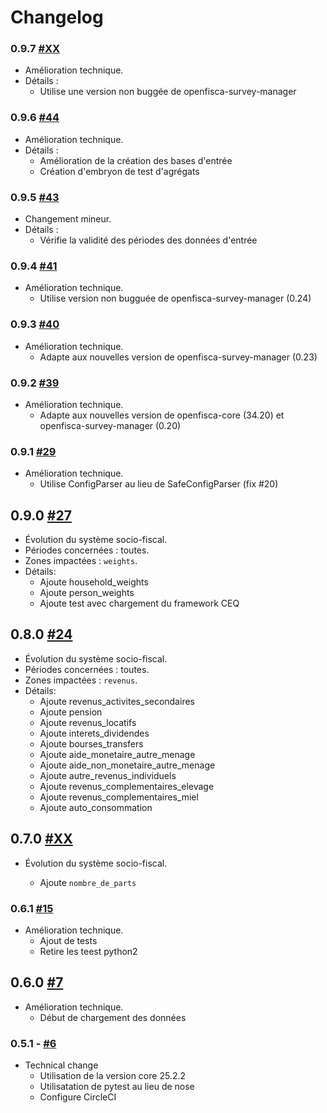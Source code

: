 # Changelog

### 0.9.7 [#XX](https://github.com/openfisca/openfisca-cote-d-ivoire/pull/XX)

* Amélioration technique.
* Détails :
  - Utilise une version non buggée de openfisca-survey-manager

### 0.9.6 [#44](https://github.com/openfisca/openfisca-cote-d-ivoire/pull/44)

* Amélioration technique.
* Détails :
  - Amélioration de la création des bases d'entrée
  - Création d'embryon de test d'agrégats

### 0.9.5 [#43](https://github.com/openfisca/openfisca-cote-d-ivoire/pull/43)

* Changement mineur.
* Détails :
  - Vérifie la validité des périodes des données d'entrée


### 0.9.4 [#41](https://github.com/openfisca/openfisca-cote-d-ivoire/pull/41)

* Amélioration technique.
  - Utilise version non bugguée de openfisca-survey-manager (0.24)

### 0.9.3 [#40](https://github.com/openfisca/openfisca-cote-d-ivoire/pull/40)

* Amélioration technique.
  - Adapte aux nouvelles version de openfisca-survey-manager (0.23)

### 0.9.2 [#39](https://github.com/openfisca/openfisca-cote-d-ivoire/pull/39)

* Amélioration technique.
  - Adapte aux nouvelles version de openfisca-core (34.20) et openfisca-survey-manager (0.20)

### 0.9.1 [#29](https://github.com/openfisca/openfisca-cote-d-ivoire/pull/29)

* Amélioration technique.
  - Utilise ConfigParser au lieu de SafeConfigParser (fix #20)

## 0.9.0 [#27](https://github.com/openfisca/openfisca-cote-d-ivoire/pull/27)

* Évolution du système socio-fiscal.
* Périodes concernées : toutes.
* Zones impactées : `weights`.
* Détails:
  - Ajoute household_weights
  - Ajoute person_weights
  - Ajoute test avec chargement du framework CEQ

## 0.8.0 [#24](https://github.com/openfisca/openfisca-cote-d-ivoire/pull/24)

* Évolution du système socio-fiscal.
* Périodes concernées : toutes.
* Zones impactées : `revenus`.
* Détails:
  - Ajoute revenus_activites_secondaires
  - Ajoute pension
  - Ajoute revenus_locatifs
  - Ajoute interets_dividendes
  - Ajoute bourses_transfers
  - Ajoute aide_monetaire_autre_menage
  - Ajoute aide_non_monetaire_autre_menage
  - Ajoute autre_revenus_individuels
  - Ajoute revenus_complementaires_elevage
  - Ajoute revenus_complementaires_miel
  - Ajoute auto_consommation

## 0.7.0 [#XX](https://github.com/openfisca/openfisca-cote-d-ivoire/pull/XX)

* Évolution du système socio-fiscal.

  - Ajoute `nombre_de_parts`

### 0.6.1 [#15](https://github.com/openfisca/openfisca-cote-d-ivoire/pull/15)

* Amélioration technique.
  - Ajout de tests
  - Retire les teest python2

## 0.6.0 [#7](https://github.com/openfisca/openfisca-cote-d-ivoire/pull/7)

* Amélioration technique.
  - Début de chargement des données

### 0.5.1 - [#6](https://github.com/openfisca/openfisca-cote-d-ivoire/pull/6)

* Technical change
  - Utilisation de la version core 25.2.2
  - Utilisatation de pytest au lieu de nose
  - Configure CircleCI

